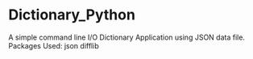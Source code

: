 # Dictionary_Python
A simple command line I/O Dictionary Application using JSON data file.
Packages Used:
json
difflib
